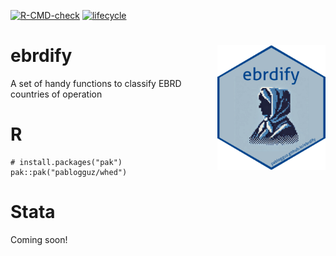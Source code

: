 <!-- badges: start -->
[![R-CMD-check](https://github.com/pablogguz/ebrdify/actions/workflows/R-CMD-check.yaml/badge.svg)](https://github.com/pablogguz/ebrdify/actions/workflows/R-CMD-check.yaml) [![lifecycle](https://img.shields.io/badge/lifecycle-experimental-orange.svg)](https://shields.io/)
<!-- badges: end -->

# ebrdify <img src="man/figures/logo.png" align="right" height="200" alt="" />

A set of handy functions to classify EBRD countries of operation

# R

```
# install.packages("pak")
pak::pak("pablogguz/whed")
```

# Stata

Coming soon!
<!-- ```
net install ebrdify, from(https://raw.githubusercontent.com/pablogguz/ebrdify/master/stata) replace
``` -->